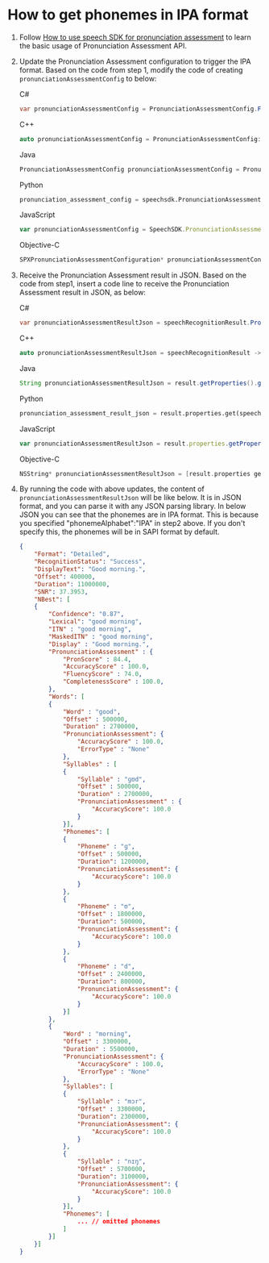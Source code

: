 # How to get phonemes in IPA format

1. Follow [How to use speech SDK for pronunciation assessment](https://docs.microsoft.com/azure/cognitive-services/speech-service/how-to-pronunciation-assessment) to learn the basic usage of Pronunciation Assessment API.

2. Update the Pronunciation Assessment configuration to trigger the IPA format. Based on the code from step 1, modify the code of creating `pronunciationAssessmentConfig` to below:

    C#

    ```C#
    var pronunciationAssessmentConfig = PronunciationAssessmentConfig.FromJson("{\"referenceText\":\"good morning\",\"gradingSystem\":\"HundredMark\",\"granularity\":\"Phoneme\",\"phonemeAlphabet\":\"IPA\"}");
    ```

    C++

    ```C++
    auto pronunciationAssessmentConfig = PronunciationAssessmentConfig::CreateFromJson("{\"referenceText\":\"good morning\",\"gradingSystem\":\"HundredMark\",\"granularity\":\"Phoneme\",\"phonemeAlphabet\":\"IPA\"}");
    ```

    Java

    ```Java
    PronunciationAssessmentConfig pronunciationAssessmentConfig = PronunciationAssessmentConfig.fromJson("{\"referenceText\":\"good morning\",\"gradingSystem\":\"HundredMark\",\"granularity\":\"Phoneme\",\"phonemeAlphabet\":\"IPA\"}");
    ```

    Python

    ```Python
    pronunciation_assessment_config = speechsdk.PronunciationAssessmentConfig(json_string="{\"referenceText\":\"good morning\",\"gradingSystem\":\"HundredMark\",\"granularity\":\"Phoneme\",\"phonemeAlphabet\":\"IPA\"}")
    ```

    JavaScript

    ```JavaScript
    var pronunciationAssessmentConfig = SpeechSDK.PronunciationAssessmentConfig.fromJSON("{\"referenceText\":\"good morning\",\"gradingSystem\":\"HundredMark\",\"granularity\":\"Phoneme\",\"phonemeAlphabet\":\"IPA\"}");
    ```

    Objective-C
    
    ```ObjectiveC
    SPXPronunciationAssessmentConfiguration* pronunciationAssessmentConfig = [[SPXPronunciationAssessmentConfiguration alloc]initWithJson:[@"{\"referenceText\":\"good morning\",\"gradingSystem\":\"HundredMark\",\"granularity\":\"Phoneme\",\"phonemeAlphabet\":\"IPA\"}"]];
    ```

3. Receive the Pronunciation Assessment result in JSON. Based on the code from step1, insert a code line to receive the Pronunciation Assessment result in JSON, as below:

    C#

    ```C#
    var pronunciationAssessmentResultJson = speechRecognitionResult.Properties.GetProperty(PropertyId.SpeechServiceResponse_JsonResult);
    ```

    C++

    ```C++
    auto pronunciationAssessmentResultJson = speechRecognitionResult ->Properties.GetProperty(PropertyId::SpeechServiceResponse_JsonResult);
    ```

    Java

    ```Java
    String pronunciationAssessmentResultJson = result.getProperties().getProperty(PropertyId.SpeechServiceResponse_JsonResult);
    ```

    Python

    ```Python
    pronunciation_assessment_result_json = result.properties.get(speechsdk.PropertyId.SpeechServiceResponse_JsonResult)
    ```

    JavaScript

    ```JavaScript
    var pronunciationAssessmentResultJson = result.properties.getProperty(SpeechSDK.PropertyId.SpeechServiceResponse_JsonResult);
    ```

    Objective-C
    
    ```ObjectiveC
    NSString* pronunciationAssessmentResultJson = [result.properties getPropertyByName:@"RESULT-Json"];
    ```

4. By running the code with above updates, the content of `pronunciationAssessmentResultJson` will be like below. It is in JSON format, and you can parse it with any JSON parsing library. In below JSON you can see that the phonemes are in IPA format. This is because you specified "phonemeAlphabet":"IPA" in step2 above. If you don't specify this, the phonemes will be in SAPI format by default.

    ```json
    {
        "Format": "Detailed",
        "RecognitionStatus": "Success",
        "DisplayText": "Good morning.",
        "Offset": 400000,
        "Duration": 11000000,
        "SNR": 37.3953,
        "NBest": [
        {
            "Confidence": "0.87",
            "Lexical": "good morning",
            "ITN" : "good morning",
            "MaskedITN" : "good morning",
            "Display" : "Good morning.",
            "PronunciationAssessment" : {
                "PronScore" : 84.4,
                "AccuracyScore" : 100.0,
                "FluencyScore" : 74.0,
                "CompletenessScore" : 100.0,
            },
            "Words": [
            {
                "Word" : "good",
                "Offset" : 500000,
                "Duration" : 2700000,
                "PronunciationAssessment": {
                    "AccuracyScore" : 100.0,
                    "ErrorType" : "None"
                },
                "Syllables" : [
                {
                    "Syllable" : "ɡʊd",
                    "Offset" : 500000,
                    "Duration" : 2700000,
                    "PronunciationAssessment" : {
                        "AccuracyScore": 100.0
                    }
                }],
                "Phonemes": [
                {
                    "Phoneme" : "ɡ",
                    "Offset" : 500000,
                    "Duration": 1200000,
                    "PronunciationAssessment": {
                        "AccuracyScore": 100.0
                    }
                },
                {
                    "Phoneme" : "ʊ",
                    "Offset" : 1800000,
                    "Duration": 500000,
                    "PronunciationAssessment": {
                        "AccuracyScore": 100.0
                    }
                },
                {
                    "Phoneme" : "d",
                    "Offset" : 2400000,
                    "Duration": 800000,
                    "PronunciationAssessment": {
                        "AccuracyScore": 100.0
                    }
                }]
            },
            {
                "Word" : "morning",
                "Offset" : 3300000,
                "Duration" : 5500000,
                "PronunciationAssessment": {
                    "AccuracyScore" : 100.0,
                    "ErrorType" : "None"
                },
                "Syllables": [
                {
                    "Syllable" : "mɔr",
                    "Offset" : 3300000,
                    "Duration": 2300000,
                    "PronunciationAssessment": {
                        "AccuracyScore": 100.0
                    }
                },
                {
                    "Syllable" : "nɪŋ",
                    "Offset" : 5700000,
                    "Duration": 3100000,
                    "PronunciationAssessment": {
                        "AccuracyScore": 100.0
                    }
                }],
                "Phonemes": [
                    ... // omitted phonemes
                ]
            }]
        }]
    }
    ```
